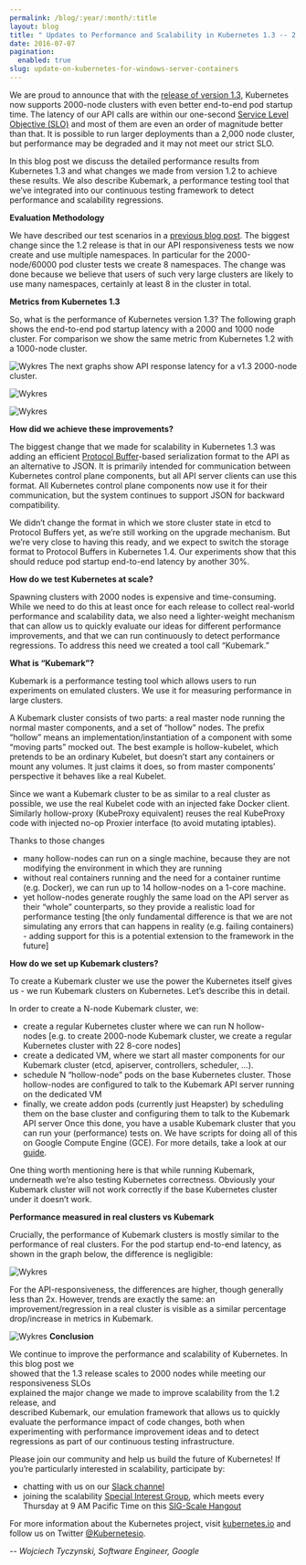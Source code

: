 ```yaml
---
permalink: /blog/:year/:month/:title
layout: blog
title: " Updates to Performance and Scalability in Kubernetes 1.3 -- 2,000 node 60,000 pod clusters "
date: 2016-07-07
pagination:
  enabled: true
slug: update-on-kubernetes-for-windows-server-containers
---
```

We are proud to announce that with the [release of version 1.3](http://blog.kubernetes.io/2016/07/kubernetes-1.3-bridging-cloud-native-and-enterprise-workloads.html), Kubernetes now supports 2000-node clusters with even better end-to-end pod startup time. The latency of our API calls are within our one-second [Service Level Objective (SLO)](https://en.wikipedia.org/wiki/Service_level_objective) and most of them are even an order of magnitude better than that. It is possible to run larger deployments than a 2,000 node cluster, but performance may be degraded and it may not meet our strict SLO.  

In this blog post we discuss the detailed performance results from Kubernetes 1.3 and what changes we made from version 1.2 to achieve these results. We also describe Kubemark, a performance testing tool that we’ve integrated into our continuous testing framework to detect performance and scalability regressions.  

**Evaluation Methodology**  

We have described our test scenarios in a [previous blog post](http://blog.kubernetes.io/2016/03/1000-nodes-and-beyond-updates-to-Kubernetes-performance-and-scalability-in-12.html). The biggest change since the 1.2 release is that in our API responsiveness tests we now create and use multiple namespaces. In particular for the 2000-node/60000 pod cluster tests we create 8 namespaces. The change was done because we believe that users of such very large clusters are likely to use many namespaces, certainly at least 8 in the cluster in total.  

**Metrics from Kubernetes 1.3**  

So, what is the performance of Kubernetes version 1.3? The following graph shows the end-to-end pod startup latency with a 2000 and 1000 node cluster. For comparison we show the same metric from Kubernetes 1.2 with a 1000-node cluster.  



 ![](https://lh4.googleusercontent.com/muN6ySMhN7XhmNU_cuEu7CJbcnNuun_FeNidcvv1QVqtpWxTJUZVnKNDwXj9ttAsLBPDBlMi6l_-_sBxEWYvfK7SVp9bjxVa91VrR60v6Y8P8c5AQEl01Bt1cDTj4uVRPOUBn89e "Wykres")
The next graphs show API response latency for a v1.3 2000-node cluster.  



 ![](https://lh5.googleusercontent.com/3wVH7grZXIlhtNNvzXXRMcqMtHhQUASnNSpu_EHOsQg4QrEAZvr_QeWmYWO0tLo3B-5uW1SThkod3eRauZcWprZn_Wlu14B1NSCRH3DI-IzqyLwC11IDfhNiskUqy4bOdHb9i1JY "Wykres")





 ![](https://lh6.googleusercontent.com/U786KhDmaKjQPjPcN4bSLTgeAkdUp-X8sngo0pLVJzznb0ruo2elL10gjYnSaRq7EuCfvuJi-ab9PX0BloOArad-22uXVgPQ4kjq4cw2Zx1k0xsQl1FOLBPDbrRrMn9yX5NaEhap "Wykres")

**How did we achieve these improvements?**  

The biggest change that we made for scalability in Kubernetes 1.3 was adding an efficient [Protocol Buffer](https://developers.google.com/protocol-buffers/)-based serialization format to the API as an alternative to JSON. It is primarily intended for communication between Kubernetes control plane components, but all API server clients can use this format. All Kubernetes control plane components now use it for their communication, but the system continues to support JSON for backward compatibility.  

We didn’t change the format in which we store cluster state in etcd to Protocol Buffers yet, as we’re still working on the upgrade mechanism. But we’re very close to having this ready, and we expect to switch the storage format to Protocol Buffers in Kubernetes 1.4. Our experiments show that this should reduce pod startup end-to-end latency by another 30%.  

**How do we test Kubernetes at scale?**  

Spawning clusters with 2000 nodes is expensive and time-consuming. While we need to do this at least once for each release to collect real-world performance and scalability data, we also need a lighter-weight mechanism that can allow us to quickly evaluate our ideas for different performance improvements, and that we can run continuously to detect performance regressions. To address this need we created a tool call “Kubemark.”  

**What is “Kubemark”?**  

Kubemark is a performance testing tool which allows users to run experiments on emulated clusters. We use it for measuring performance in large clusters.  

A Kubemark cluster consists of two parts: a real master node running the normal master components, and a set of “hollow” nodes. The prefix “hollow” means an implementation/instantiation of a component with some “moving parts” mocked out. The best example is hollow-kubelet, which pretends to be an ordinary Kubelet, but doesn’t start any containers or mount any volumes. It just claims it does, so from master components’ perspective it behaves like a real Kubelet.  

Since we want a Kubemark cluster to be as similar to a real cluster as possible, we use the real Kubelet code with an injected fake Docker client. Similarly hollow-proxy (KubeProxy equivalent) reuses the real KubeProxy code with injected no-op Proxier interface (to avoid mutating iptables).  



Thanks to those changes  


- many hollow-nodes can run on a single machine, because they are not modifying the environment in which they are running
- without real containers running and the need for a container runtime (e.g. Docker), we can run up to 14 hollow-nodes on a 1-core machine.
- yet hollow-nodes generate roughly the same load on the API server as their “whole” counterparts, so they provide a realistic load for performance testing [the only fundamental difference is that we are not simulating any errors that can happens in reality (e.g. failing containers) - adding support for this is a potential extension to the framework in the future]

**How do we set up Kubemark clusters?**  



To create a Kubemark cluster we use the power the Kubernetes itself gives us - we run Kubemark clusters on Kubernetes. Let’s describe this in detail.  

In order to create a N-node Kubemark cluster, we:  


- create a regular Kubernetes cluster where we can run N hollow-nodes&nbsp;[e.g. to create 2000-node Kubemark cluster, we create a regular Kubernetes cluster with 22 8-core nodes]
- create a dedicated VM, where we start all master components for our Kubemark cluster (etcd, apiserver, controllers, scheduler, …).&nbsp;
- schedule N “hollow-node” pods on the base Kubernetes cluster. Those hollow-nodes are configured to talk to the Kubemark API server running on the dedicated VM
- finally, we create addon pods (currently just Heapster) by scheduling them on the base cluster and configuring them to talk to the Kubemark API server
Once this done, you have a usable Kubemark cluster that you can run your (performance) tests on.&nbsp;We have scripts for doing all of this on Google Compute Engine (GCE). For more details, take a look at our [guide](https://github.com/kubernetes/kubernetes/blob/release-1.3/docs/devel/kubemark-guide.md#starting-a-kubemark-cluster).  


One thing worth mentioning here is that while running Kubemark, underneath we’re also testing Kubernetes correctness. Obviously your Kubemark cluster will not work correctly if the base Kubernetes cluster under it doesn’t work.&nbsp;  

**Performance measured in real clusters vs Kubemark**  


Crucially, the performance of Kubemark clusters is mostly similar to the performance of real clusters. For the pod startup end-to-end latency, as shown in the graph below, the difference is negligible:  

 ![](https://lh6.googleusercontent.com/_pC-6DKVzZZoL7ek8sHhYqBi7Mmxw0aHU057RfYYam_qOIv0xtKc0dq6XfY9RXeoxMkLnYbg1RWwPAbwJEccAPIBEldwBMoFv8ZDcSiMFBhNuHxe9kSvN0UUHsVJTX4f7UH_APwi "Wykres")

For the API-responsiveness, the differences are higher, though generally less than 2x. However, trends are exactly the same: an improvement/regression in a real cluster is visible as a similar percentage drop/increase in metrics in Kubemark.  

 ![](https://lh3.googleusercontent.com/-2zrDvCks-LwStyskBlcIVUETPwEopcpvHGRxbaf0fIb0stsP-XuRo5PRs3dWO3qojcyf89QNzY5HIt5X0AuOKgMqOCl4r4gI2_h9cNre2RonNGyB8PvksBNOeONuwu6gXYGV4w- "Wykres")
**Conclusion**  

We continue to improve the performance and scalability of Kubernetes. In this blog post we&nbsp;  
showed that the 1.3 release scales to 2000 nodes while meeting our responsiveness SLOs  
explained the major change we made to improve scalability from the 1.2 release, and&nbsp;  
described Kubemark, our emulation framework that allows us to quickly evaluate the performance impact of code changes, both when experimenting with performance improvement ideas and to detect regressions as part of our continuous testing infrastructure.  

Please join our community and help us build the future of Kubernetes! If you’re particularly interested in scalability, participate by:  


- chatting with us on our [Slack channel](https://kubernetes.slack.com/messages/sig-scale/)
- joining the scalability [Special Interest Group](https://github.com/kubernetes/community/blob/master/README.md#special-interest-groups-sig), which meets every Thursday at 9 AM Pacific Time on this [SIG-Scale Hangout](https://plus.google.com/hangouts/_/google.com/k8scale-hangout)

For more information about the Kubernetes project, visit [kubernetes.io](http://kubernetes.io/) and follow us on Twitter [@Kubernetesio](https://twitter.com/kubernetesio).&nbsp;



_-- Wojciech Tyczynski, Software Engineer, Google_  
